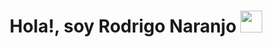 
<h1 align="center"><b>Hola!, soy Rodrigo Naranjo </b><img src="https://media.giphy.com/media/hvRJCLFzcasrR4ia7z/giphy.gif" width="35"></h1>
